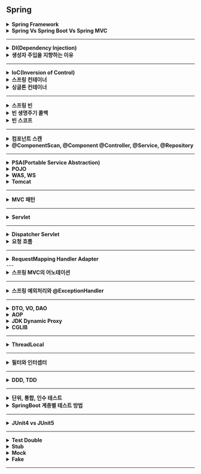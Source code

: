 ## Spring


<details>
    <summary><b>Spring Framework</b></summary>

## 정리
- 스프링은 스프링 프레임워크의 핵심 모듈을 모아서 만든 프레임워크
- 스프링에서는 개발자가 직접 설정 파일을 작성하여 스프링 컨테이너를 구성하고 필요한 빈 객체를 등록하고 빈 객체 간의 의존성을 설정
- 스프링부트는 스프링 프레임워크를 보다 쉽게 사용할 수 있도록 만든 프레임워크


</details>

<details>
    <summary><b>Spring Vs Spring Boot Vs Spring MVC</b></summary>

## 정리

</details>

---

<details>
    <summary><b>DI(Dependency Injection)</b></summary>

## 정리

</details>

<details>
    <summary><b>생성자 주입을 지향하는 이유</b></summary>

## 정리

</details>

---

<details>
    <summary><b>IoC(Inversion of Control)</b></summary>

## 정리


</details>

<details>
    <summary><b>스프링 컨테이너</b></summary>

## 정리

</details>

<details>
    <summary><b>싱글톤 컨테이너</b></summary>

## 정리

</details>

---

<details>
    <summary><b>스프링 빈</b></summary>

## 정리

</details>

<details>
    <summary><b>빈 생명주기 콜백</b></summary>

## 정리


</details>

<details>
    <summary><b>빈 스코프</b></summary>

## 정리


</details>

---

<details>
    <summary><b>컴포넌트 스캔</b></summary>

## 정리

</details>

<details>
    <summary><b>@ComponentScan, @Component @Controller, @Service, @Repository</b></summary>

## 정리


</details>

---

<details>
    <summary><b>PSA(Portable Service Abstraction)</b></summary>

## 정리

</details>

<details>
    <summary><b>POJO</b></summary>

## 정리

</details>

<details>
    <summary><b>WAS, WS</b></summary>

## 정리

</details>

<details>
    <summary><b>Tomcat</b></summary>

## 정리


</details>

---

<details>
    <summary><b>MVC 패턴</b></summary>

## 정리

</details>

---

<details>
    <summary><b>Servlet</b></summary>

## 정리

</details>

---

<details>
    <summary><b>Dispatcher Servlet</b></summary>

## 정리


</details>

<details>
    <summary><b>요청 흐름</b></summary>

## 정리

</details>

---

<details>
    <summary><b>RequestMapping Handler Adapter</b></summary>

## 정리

</details>
---

<details>
    <summary><b>스프링 MVC의 어노테이션</b></summary>

## 정리

</details>

---

<details>
    <summary><b>스프링 예외처리와 @ExceptionHandler</b></summary>

## 정리

</details>

---

<details>
    <summary><b>DTO, VO, DAO</b></summary>

## 정리

</details>

<details>
    <summary><b>AOP</b></summary>

## 정리

</details>

<details>
    <summary><b>JDK Dynamic Proxy</b></summary>

## 정리

</details>

<details>
    <summary><b>CGLIB</b></summary>

## 정리

</details>

---

<details>
    <summary><b>ThreadLocal</b></summary>

## 정리

</details>

---

<details>
    <summary><b>필터와 인터셉터</b></summary>

## 정리

</details>

---

<details>
    <summary><b>DDD, TDD</b></summary>

## 정리

</details>

---

<details>
    <summary><b>단위, 통합, 인수 테스트</b></summary>

## 정리

</details>

<details>
    <summary><b>SpringBoot 계층별 테스트 방법</b></summary>

## 정리


</details>

---

<details>
    <summary><b>JUnit4 vs JUnit5</b></summary>

## 정리


</details>

---

<details>
    <summary><b>Test Double</b></summary>

## 정리


</details>


<details>
    <summary><b>Stub</b></summary>

## 정리


</details>


<details>
    <summary><b>Mock</b></summary>

## 정리


</details>


<details>
    <summary><b>Fake</b></summary>

## 정리


</details>

---
